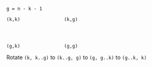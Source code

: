 ```
g = n - k - 1

(k,k)                (k,g)




(g,k)                (g,g)
```

Rotate `(k, k..g)` to `(k..g, g)` to `(g, g..k)` to `(g..k, k)`